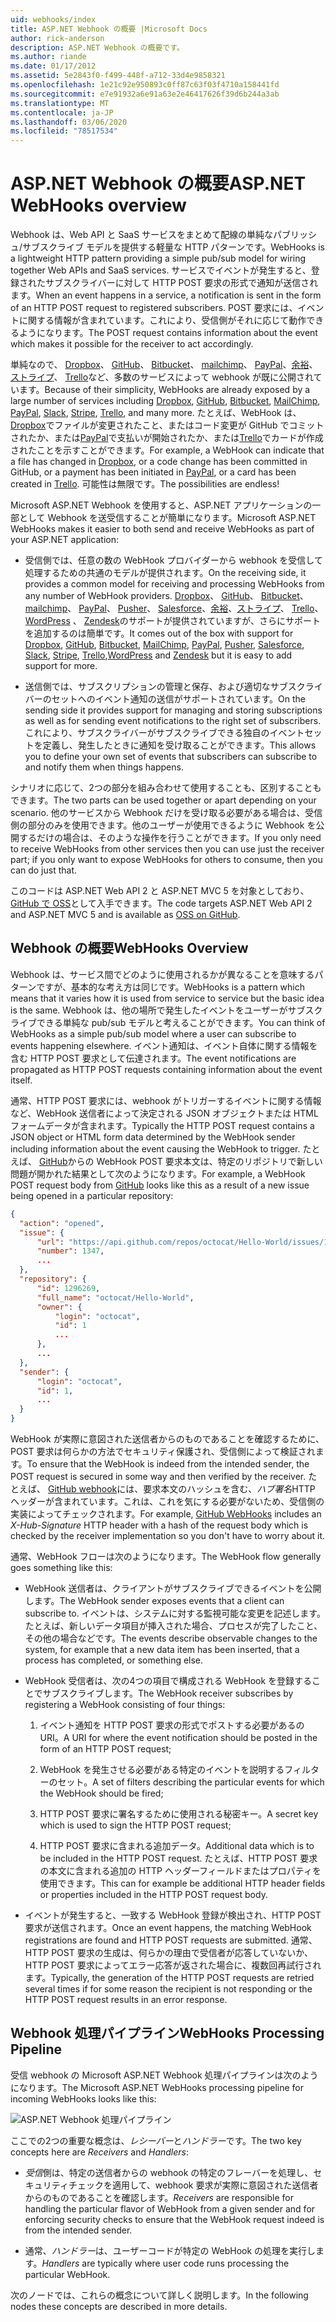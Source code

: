 ```yaml
---
uid: webhooks/index
title: ASP.NET Webhook の概要 |Microsoft Docs
author: rick-anderson
description: ASP.NET Webhook の概要です。
ms.author: riande
ms.date: 01/17/2012
ms.assetid: 5e2843f0-f499-448f-a712-33d4e9858321
ms.openlocfilehash: 1e21c92e950893c0ff87c63f03f4710a158441fd
ms.sourcegitcommit: e7e91932a6e91a63e2e46417626f39d6b244a3ab
ms.translationtype: MT
ms.contentlocale: ja-JP
ms.lasthandoff: 03/06/2020
ms.locfileid: "78517534"
---
```

# <a name="aspnet-webhooks-overview"></a><span data-ttu-id="3d8e9-103">ASP.NET Webhook の概要</span><span class="sxs-lookup"><span data-stu-id="3d8e9-103">ASP.NET WebHooks overview</span></span>

<span data-ttu-id="3d8e9-104">Webhook は、Web API と SaaS サービスをまとめて配線の単純なパブリッシュ/サブスクライブ モデルを提供する軽量な HTTP パターンです。</span><span class="sxs-lookup"><span data-stu-id="3d8e9-104">WebHooks is a lightweight HTTP pattern providing a simple pub/sub model for wiring together Web APIs and SaaS services.</span></span> <span data-ttu-id="3d8e9-105">サービスでイベントが発生すると、登録されたサブスクライバーに対して HTTP POST 要求の形式で通知が送信されます。</span><span class="sxs-lookup"><span data-stu-id="3d8e9-105">When an event happens in a service, a notification is sent in the form of an HTTP POST request to registered subscribers.</span></span> <span data-ttu-id="3d8e9-106">POST 要求には、イベントに関する情報が含まれています。これにより、受信側がそれに応じて動作できるようになります。</span><span class="sxs-lookup"><span data-stu-id="3d8e9-106">The POST request contains information about the event which makes it possible for the receiver to act accordingly.</span></span>

<span data-ttu-id="3d8e9-107">単純なので、 [Dropbox](http://dropbox.com/)、 [GitHub](https://www.github.com/)、 [Bitbucket](https://bitbucket.org/)、 [mailchimp](http://www.mailchimp.com/)、 [PayPal](http://www.paypal.com/)、[余裕](http://www.slack.com)、[ストライプ](http://www.stripe.com)、 [Trello](http://www.trello.com/)など、多数のサービスによって webhook が既に公開されています。</span><span class="sxs-lookup"><span data-stu-id="3d8e9-107">Because of their simplicity, WebHooks are already exposed by a large number of services including [Dropbox](http://dropbox.com/), [GitHub](https://www.github.com/), [Bitbucket](https://bitbucket.org/), [MailChimp](http://www.mailchimp.com/), [PayPal](http://www.paypal.com/), [Slack](http://www.slack.com), [Stripe](http://www.stripe.com), [Trello](http://www.trello.com/), and many more.</span></span> <span data-ttu-id="3d8e9-108">たとえば、WebHook は、 [Dropbox](http://dropbox.com/)でファイルが変更されたこと、またはコード変更が GitHub でコミットされたか、または[PayPal](http://www.paypal.com/)で支払いが開始されたか、または[Trello](http://www.trello.com/)でカードが作成されたことを示すことができます。</span><span class="sxs-lookup"><span data-stu-id="3d8e9-108">For example, a WebHook can indicate that a file has changed in [Dropbox](http://dropbox.com/), or a code change has been committed in GitHub, or a payment has been initiated in [PayPal](http://www.paypal.com/), or a card has been created in [Trello](http://www.trello.com/).</span></span> <span data-ttu-id="3d8e9-109">可能性は無限です。</span><span class="sxs-lookup"><span data-stu-id="3d8e9-109">The possibilities are endless!</span></span>

<span data-ttu-id="3d8e9-110">Microsoft ASP.NET Webhook を使用すると、ASP.NET アプリケーションの一部として Webhook を送受信することが簡単になります。</span><span class="sxs-lookup"><span data-stu-id="3d8e9-110">Microsoft ASP.NET WebHooks makes it easier to both send and receive WebHooks as part of your ASP.NET application:</span></span>

* <span data-ttu-id="3d8e9-111">受信側では、任意の数の WebHook プロバイダーから webhook を受信して処理するための共通のモデルが提供されます。</span><span class="sxs-lookup"><span data-stu-id="3d8e9-111">On the receiving side, it provides a common model for receiving and processing WebHooks from any number of WebHook providers.</span></span> <span data-ttu-id="3d8e9-112">[Dropbox](http://dropbox.com/)、 [GitHub](https://www.github.com/)、 [Bitbucket](https://bitbucket.org/)、 [mailchimp](http://www.mailchimp.com/)、 [PayPal](http://www.paypal.com/)、 [Pusher](http://www.pusher.com)、 [Salesforce](http://www.salesforce.com)、[余裕](http://www.slack.com)、[ストライプ](http://www.stripe.com)、 [Trello](http://www.trello.com/)、[WordPress](http://www.wordpress.com) 、 [Zendesk](https://www.zendesk.com/)のサポートが提供されていますが、さらにサポートを追加するのは簡単です。</span><span class="sxs-lookup"><span data-stu-id="3d8e9-112">It comes out of the box with support for [Dropbox](http://dropbox.com/), [GitHub](https://www.github.com/), [Bitbucket](https://bitbucket.org/), [MailChimp](http://www.mailchimp.com/), [PayPal](http://www.paypal.com/), [Pusher](http://www.pusher.com), [Salesforce](http://www.salesforce.com), [Slack](http://www.slack.com), [Stripe](http://www.stripe.com), [Trello](http://www.trello.com/),[WordPress](http://www.wordpress.com) and [Zendesk](https://www.zendesk.com/) but it is easy to add support for more.</span></span>

* <span data-ttu-id="3d8e9-113">送信側では、サブスクリプションの管理と保存、および適切なサブスクライバーのセットへのイベント通知の送信がサポートされています。</span><span class="sxs-lookup"><span data-stu-id="3d8e9-113">On the sending side it provides support for managing and storing subscriptions as well as for sending event notifications to the right set of subscribers.</span></span> <span data-ttu-id="3d8e9-114">これにより、サブスクライバーがサブスクライブできる独自のイベントセットを定義し、発生したときに通知を受け取ることができます。</span><span class="sxs-lookup"><span data-stu-id="3d8e9-114">This allows you to define your own set of events that subscribers can subscribe to and notify them when things happens.</span></span>

<span data-ttu-id="3d8e9-115">シナリオに応じて、2つの部分を組み合わせて使用することも、区別することもできます。</span><span class="sxs-lookup"><span data-stu-id="3d8e9-115">The two parts can be used together or apart depending on your scenario.</span></span> <span data-ttu-id="3d8e9-116">他のサービスから Webhook だけを受け取る必要がある場合は、受信側の部分のみを使用できます。他のユーザーが使用できるように Webhook を公開するだけの場合は、そのような操作を行うことができます。</span><span class="sxs-lookup"><span data-stu-id="3d8e9-116">If you only need to receive WebHooks from other services then you can use just the receiver part; if you only want to expose WebHooks for others to consume, then you can do just that.</span></span>

<span data-ttu-id="3d8e9-117">このコードは ASP.NET Web API 2 と ASP.NET MVC 5 を対象としており、 [GitHub で OSS](https://github.com/aspnet/WebHooks)として入手できます。</span><span class="sxs-lookup"><span data-stu-id="3d8e9-117">The code targets ASP.NET Web API 2 and ASP.NET MVC 5 and is available as [OSS on GitHub](https://github.com/aspnet/WebHooks).</span></span>

## <a name="webhooks-overview"></a><span data-ttu-id="3d8e9-118">Webhook の概要</span><span class="sxs-lookup"><span data-stu-id="3d8e9-118">WebHooks Overview</span></span>

<span data-ttu-id="3d8e9-119">Webhook は、サービス間でどのように使用されるかが異なることを意味するパターンですが、基本的な考え方は同じです。</span><span class="sxs-lookup"><span data-stu-id="3d8e9-119">WebHooks is a pattern which means that it varies how it is used from service to service but the basic idea is the same.</span></span> <span data-ttu-id="3d8e9-120">Webhook は、他の場所で発生したイベントをユーザーがサブスクライブできる単純な pub/sub モデルと考えることができます。</span><span class="sxs-lookup"><span data-stu-id="3d8e9-120">You can think of WebHooks as a simple pub/sub model where a user can subscribe to events happening elsewhere.</span></span> <span data-ttu-id="3d8e9-121">イベント通知は、イベント自体に関する情報を含む HTTP POST 要求として伝達されます。</span><span class="sxs-lookup"><span data-stu-id="3d8e9-121">The event notifications are propagated as HTTP POST requests containing information about the event itself.</span></span>

<span data-ttu-id="3d8e9-122">通常、HTTP POST 要求には、webhook がトリガーするイベントに関する情報など、WebHook 送信者によって決定される JSON オブジェクトまたは HTML フォームデータが含まれます。</span><span class="sxs-lookup"><span data-stu-id="3d8e9-122">Typically the HTTP POST request contains a JSON object or HTML form data determined by the WebHook sender including information about the event causing the WebHook to trigger.</span></span> <span data-ttu-id="3d8e9-123">たとえば、 [GitHub](https://www.github.com/)からの WebHook POST 要求本文は、特定のリポジトリで新しい問題が開かれた結果として次のようになります。</span><span class="sxs-lookup"><span data-stu-id="3d8e9-123">For example, a WebHook POST request body from [GitHub](https://www.github.com/) looks like this as a result of a new issue being opened in a particular repository:</span></span>

```json
{
  "action": "opened",
  "issue": {
      "url": "https://api.github.com/repos/octocat/Hello-World/issues/1347",
      "number": 1347,
      ...
  },
  "repository": {
      "id": 1296269,
      "full_name": "octocat/Hello-World",
      "owner": {
          "login": "octocat",
          "id": 1
          ...
      },
      ...
  },
  "sender": {
      "login": "octocat",
      "id": 1,
      ...
  }
}
```

<span data-ttu-id="3d8e9-124">WebHook が実際に意図された送信者からのものであることを確認するために、POST 要求は何らかの方法でセキュリティ保護され、受信側によって検証されます。</span><span class="sxs-lookup"><span data-stu-id="3d8e9-124">To ensure that the WebHook is indeed from the intended sender, the POST request is secured in some way and then verified by the receiver.</span></span> <span data-ttu-id="3d8e9-125">たとえば、 [GitHub webhook](https://developer.github.com/webhooks/)には、要求本文のハッシュを含む、*ハブ署名*HTTP ヘッダーが含まれています。これは、これを気にする必要がないため、受信側の実装によってチェックされます。</span><span class="sxs-lookup"><span data-stu-id="3d8e9-125">For example, [GitHub WebHooks](https://developer.github.com/webhooks/) includes an *X-Hub-Signature* HTTP header with a hash of the request body which is checked by the receiver implementation so you don't have to worry about it.</span></span>

<span data-ttu-id="3d8e9-126">通常、WebHook フローは次のようになります。</span><span class="sxs-lookup"><span data-stu-id="3d8e9-126">The WebHook flow generally goes something like this:</span></span>

* <span data-ttu-id="3d8e9-127">WebHook 送信者は、クライアントがサブスクライブできるイベントを公開します。</span><span class="sxs-lookup"><span data-stu-id="3d8e9-127">The WebHook sender exposes events that a client can subscribe to.</span></span> <span data-ttu-id="3d8e9-128">イベントは、システムに対する監視可能な変更を記述します。たとえば、新しいデータ項目が挿入された場合、プロセスが完了したこと、その他の場合などです。</span><span class="sxs-lookup"><span data-stu-id="3d8e9-128">The events describe observable changes to the system, for example that a new data item has been inserted, that a process has completed, or something else.</span></span>

* <span data-ttu-id="3d8e9-129">WebHook 受信者は、次の4つの項目で構成される WebHook を登録することでサブスクライブします。</span><span class="sxs-lookup"><span data-stu-id="3d8e9-129">The WebHook receiver subscribes by registering a WebHook consisting of four things:</span></span>

     1. <span data-ttu-id="3d8e9-130">イベント通知を HTTP POST 要求の形式でポストする必要があるの URI。</span><span class="sxs-lookup"><span data-stu-id="3d8e9-130">A URI for where the event notification should be posted in the form of an HTTP POST request;</span></span>

     2. <span data-ttu-id="3d8e9-131">WebHook を発生させる必要がある特定のイベントを説明するフィルターのセット。</span><span class="sxs-lookup"><span data-stu-id="3d8e9-131">A set of filters describing the particular events for which the WebHook should be fired;</span></span>

     3. <span data-ttu-id="3d8e9-132">HTTP POST 要求に署名するために使用される秘密キー。</span><span class="sxs-lookup"><span data-stu-id="3d8e9-132">A secret key which is used to sign the HTTP POST request;</span></span>

     4. <span data-ttu-id="3d8e9-133">HTTP POST 要求に含まれる追加データ。</span><span class="sxs-lookup"><span data-stu-id="3d8e9-133">Additional data which is to be included in the HTTP POST request.</span></span> <span data-ttu-id="3d8e9-134">たとえば、HTTP POST 要求の本文に含まれる追加の HTTP ヘッダーフィールドまたはプロパティを使用できます。</span><span class="sxs-lookup"><span data-stu-id="3d8e9-134">This can for example be additional HTTP header fields or properties included in the HTTP POST request body.</span></span>

* <span data-ttu-id="3d8e9-135">イベントが発生すると、一致する WebHook 登録が検出され、HTTP POST 要求が送信されます。</span><span class="sxs-lookup"><span data-stu-id="3d8e9-135">Once an event happens, the matching WebHook registrations are found and HTTP POST requests are submitted.</span></span> <span data-ttu-id="3d8e9-136">通常、HTTP POST 要求の生成は、何らかの理由で受信者が応答していないか、HTTP POST 要求によってエラー応答が返された場合に、複数回再試行されます。</span><span class="sxs-lookup"><span data-stu-id="3d8e9-136">Typically, the generation of the HTTP POST requests are retried several times if for some reason the recipient is not responding or the HTTP POST request results in an error response.</span></span>

## <a name="webhooks-processing-pipeline"></a><span data-ttu-id="3d8e9-137">Webhook 処理パイプライン</span><span class="sxs-lookup"><span data-stu-id="3d8e9-137">WebHooks Processing Pipeline</span></span>

<span data-ttu-id="3d8e9-138">受信 webhook の Microsoft ASP.NET Webhook 処理パイプラインは次のようになります。</span><span class="sxs-lookup"><span data-stu-id="3d8e9-138">The Microsoft ASP.NET WebHooks processing pipeline for incoming WebHooks looks like this:</span></span>

![ASP.NET Webhook 処理パイプライン](_static/WebHookReceivers.png)

<span data-ttu-id="3d8e9-140">ここでの2つの重要な概念は、*レシーバー*と*ハンドラー*です。</span><span class="sxs-lookup"><span data-stu-id="3d8e9-140">The two key concepts here are *Receivers* and *Handlers*:</span></span>

* <span data-ttu-id="3d8e9-141">*受信*側は、特定の送信者からの webhook の特定のフレーバーを処理し、セキュリティチェックを適用して、webhook 要求が実際に意図された送信者からのものであることを確認します。</span><span class="sxs-lookup"><span data-stu-id="3d8e9-141">*Receivers* are responsible for handling the particular flavor of WebHook from a given sender and for enforcing security checks to ensure that the WebHook request indeed is from the intended sender.</span></span>

* <span data-ttu-id="3d8e9-142">通常、*ハンドラー*は、ユーザーコードが特定の WebHook の処理を実行します。</span><span class="sxs-lookup"><span data-stu-id="3d8e9-142">*Handlers* are typically where user code runs processing the particular WebHook.</span></span>

<span data-ttu-id="3d8e9-143">次のノードでは、これらの概念について詳しく説明します。</span><span class="sxs-lookup"><span data-stu-id="3d8e9-143">In the following nodes these concepts are described in more details.</span></span>
